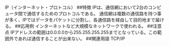

IP（インターネット・プロトコル）
##特徴
IPは、通信網において2台のコンピュータ間で通信するためのプロトコルである。
通信網は複数の通信路を持つ事が多く、IPではデータをパケットに分割し、各通信路を経由して目的地まで届ける。
##応用例
インターネットなど大規模なネットワークで使われる。
##注意点
IPアドレスの範囲は0.0.0.0から255.255.255.255までとなっている。この範囲外であれば通信することが出来ない。
##関連用語
TCP/IP